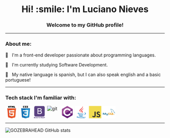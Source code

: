 <h1 align="center">Hi! :smile: I'm Luciano Nieves</h1>
<h3 align="center">Welcome to my GitHub profile!</h3>

<hr>

<h3 align="left">About me:</h3>

:small_orange_diamond: &nbsp; I'm a front-end developer passionate about programming languages.

:small_orange_diamond: &nbsp; I'm currently studying Software Development.

:small_orange_diamond: &nbsp; My native language is spanish, but I can also speak english and a basic portuguese!

<hr>

<h3 align="left">Tech stack I'm familiar with:</h3>

<div style="display: flex; justify-items: space-around; align-items: center">
        <img src="https://raw.githubusercontent.com/devicons/devicon/master/icons/html5/html5-original-wordmark.svg" alt="html5" width="40" height="40"/>
        &nbsp;
        <img src="https://raw.githubusercontent.com/devicons/devicon/master/icons/css3/css3-original-wordmark.svg" alt="css3" width="40" height="40"/>
        &nbsp;
        <img src="https://raw.githubusercontent.com/devicons/devicon/master/icons/bootstrap/bootstrap-plain-wordmark.svg" alt="bootstrap" width="40" height="40"/>
        &nbsp;
        <img src="https://www.vectorlogo.zone/logos/git-scm/git-scm-icon.svg" alt="git" width="40" height="40"/>
        &nbsp;
        <img src="https://raw.githubusercontent.com/devicons/devicon/master/icons/csharp/csharp-original.svg" alt="csharp" width="40" height="40"/>
        &nbsp;
        <img src="https://raw.githubusercontent.com/devicons/devicon/master/icons/java/java-original.svg" alt="java" width="40" height="40"/>
        &nbsp;
        <img src="https://raw.githubusercontent.com/devicons/devicon/master/icons/javascript/javascript-original.svg" alt="javascript" width="40" height="40"/>
        &nbsp;
        <img src="https://raw.githubusercontent.com/devicons/devicon/master/icons/mysql/mysql-original-wordmark.svg" alt="mysql" width="40" height="40"/>
</div>

<hr>

![GOZEBRAHEAD GitHub stats](https://github-readme-stats.vercel.app/api?username=gozebrahead&show_icons=true&theme=react)
